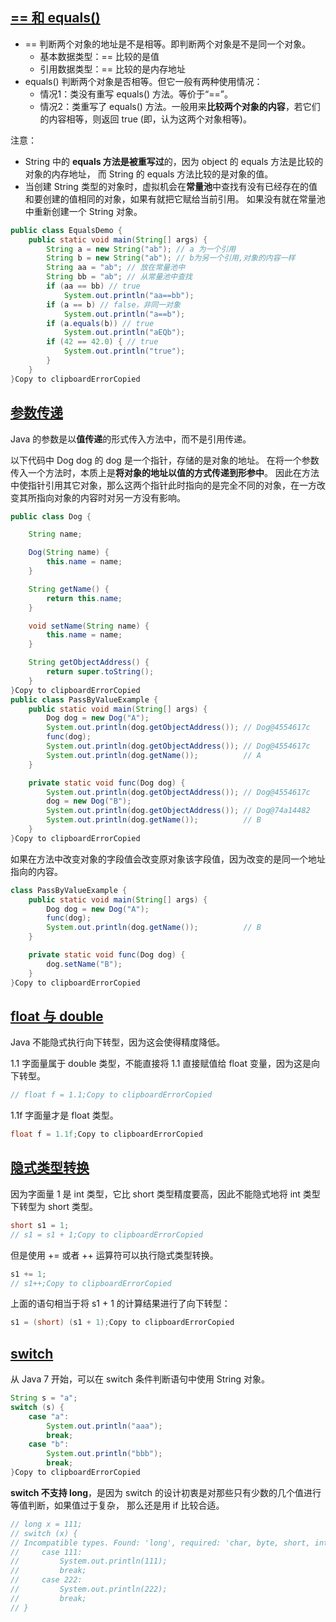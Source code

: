 ## [== 和 equals()](https://duhouan.github.io/Java/#/JavaBasics/3_运算?id=-和-equals)

- == 判断两个对象的地址是不是相等。即判断两个对象是不是同一个对象。
    - 基本数据类型：== 比较的是值
    - 引用数据类型：== 比较的是内存地址
- equals() 判断两个对象是否相等。但它一般有两种使用情况：
    - 情况1：类没有重写 equals() 方法。等价于“==”。
    - 情况2：类重写了 equals() 方法。一般用来**比较两个对象的内容**，若它们的内容相等，则返回 true (即，认为这两个对象相等)。

注意：

- String 中的 **equals 方法是被重写过**的，因为 object 的 equals 方法是比较的对象的内存地址， 而 String 的 equals 方法比较的是对象的值。
- 当创建 String 类型的对象时，虚拟机会在**常量池**中查找有没有已经存在的值和要创建的值相同的对象，如果有就把它赋给当前引用。 如果没有就在常量池中重新创建一个 String 对象。

```java
public class EqualsDemo {
    public static void main(String[] args) {
        String a = new String("ab"); // a 为一个引用
        String b = new String("ab"); // b为另一个引用,对象的内容一样
        String aa = "ab"; // 放在常量池中
        String bb = "ab"; // 从常量池中查找
        if (aa == bb) // true
            System.out.println("aa==bb");
        if (a == b) // false，非同一对象
            System.out.println("a==b");
        if (a.equals(b)) // true
            System.out.println("aEQb");
        if (42 == 42.0) { // true
            System.out.println("true");
        }
    }
}Copy to clipboardErrorCopied
```

## [参数传递](https://duhouan.github.io/Java/#/JavaBasics/3_运算?id=参数传递)

Java 的参数是以**值传递**的形式传入方法中，而不是引用传递。

以下代码中 Dog dog 的 dog 是一个指针，存储的是对象的地址。 在将一个参数传入一个方法时，本质上是**将对象的地址以值的方式传递到形参中**。 因此在方法中使指针引用其它对象，那么这两个指针此时指向的是完全不同的对象，在一方改变其所指向对象的内容时对另一方没有影响。

```java
public class Dog {

    String name;

    Dog(String name) {
        this.name = name;
    }

    String getName() {
        return this.name;
    }

    void setName(String name) {
        this.name = name;
    }

    String getObjectAddress() {
        return super.toString();
    }
}Copy to clipboardErrorCopied
public class PassByValueExample {
    public static void main(String[] args) {
        Dog dog = new Dog("A");
        System.out.println(dog.getObjectAddress()); // Dog@4554617c
        func(dog);
        System.out.println(dog.getObjectAddress()); // Dog@4554617c
        System.out.println(dog.getName());          // A
    }

    private static void func(Dog dog) {
        System.out.println(dog.getObjectAddress()); // Dog@4554617c
        dog = new Dog("B");
        System.out.println(dog.getObjectAddress()); // Dog@74a14482
        System.out.println(dog.getName());          // B
    }
}Copy to clipboardErrorCopied
```

如果在方法中改变对象的字段值会改变原对象该字段值，因为改变的是同一个地址指向的内容。

```java
class PassByValueExample {
    public static void main(String[] args) {
        Dog dog = new Dog("A");
        func(dog);
        System.out.println(dog.getName());          // B
    }

    private static void func(Dog dog) {
        dog.setName("B");
    }
}Copy to clipboardErrorCopied
```

## [float 与 double](https://duhouan.github.io/Java/#/JavaBasics/3_运算?id=float-与-double)

Java 不能隐式执行向下转型，因为这会使得精度降低。

1.1 字面量属于 double 类型，不能直接将 1.1 直接赋值给 float 变量，因为这是向下转型。

```java
// float f = 1.1;Copy to clipboardErrorCopied
```

1.1f 字面量才是 float 类型。

```java
float f = 1.1f;Copy to clipboardErrorCopied
```

## [隐式类型转换](https://duhouan.github.io/Java/#/JavaBasics/3_运算?id=隐式类型转换)

因为字面量 1 是 int 类型，它比 short 类型精度要高，因此不能隐式地将 int 类型下转型为 short 类型。

```java
short s1 = 1;
// s1 = s1 + 1;Copy to clipboardErrorCopied
```

但是使用 += 或者 ++ 运算符可以执行隐式类型转换。

```java
s1 += 1;
// s1++;Copy to clipboardErrorCopied
```

上面的语句相当于将 s1 + 1 的计算结果进行了向下转型：

```java
s1 = (short) (s1 + 1);Copy to clipboardErrorCopied
```

## [switch](https://duhouan.github.io/Java/#/JavaBasics/3_运算?id=switch)

从 Java 7 开始，可以在 switch 条件判断语句中使用 String 对象。

```java
String s = "a";
switch (s) {
    case "a":
        System.out.println("aaa");
        break;
    case "b":
        System.out.println("bbb");
        break;
}Copy to clipboardErrorCopied
```

**switch 不支持 long**，是因为 switch 的设计初衷是对那些只有少数的几个值进行等值判断，如果值过于复杂， 那么还是用 if 比较合适。

```java
// long x = 111;
// switch (x) { 
// Incompatible types. Found: 'long', required: 'char, byte, short, int, Character, Byte, Short, Integer, String, or an enum'
//     case 111:
//         System.out.println(111);
//         break;
//     case 222:
//         System.out.println(222);
//         break;
// }
```